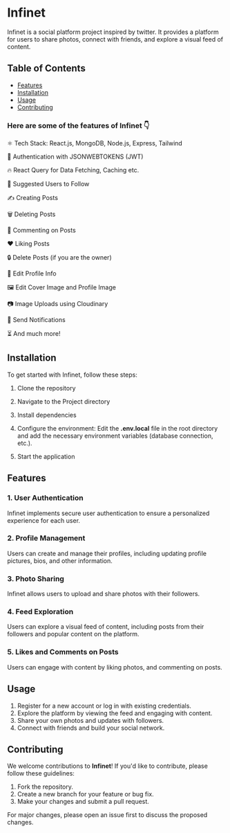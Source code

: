 # Infinet

Infinet is a social platform project inspired by twitter. It provides a platform for users to share photos, connect with friends, and explore a visual feed of content.
## Table of Contents

- [Features](#features)
- [Installation](#installation)
- [Usage](#usage)
- [Contributing](#contributing)

### Here are some of the features of **Infinet** 👇

⚛️ Tech Stack: React.js, MongoDB, Node.js, Express, Tailwind

🔐 Authentication with JSONWEBTOKENS (JWT)

🔥 React Query for Data Fetching, Caching etc.

👥 Suggested Users to Follow

✍️ Creating Posts

🗑️ Deleting Posts

💬 Commenting on Posts

❤️ Liking Posts

🔒 Delete Posts (if you are the owner)

📝 Edit Profile Info

🖼️ Edit Cover Image and Profile Image

📷 Image Uploads using Cloudinary

🔔 Send Notifications

⏳ And much more!

## Installation

To get started with Infinet, follow these steps:

1. Clone the repository
   
2. Navigate to the Project directory

3. Install dependencies

4. Configure the environment:
Edit the **.env.local** file in the root directory and add the necessary environment variables (database connection, etc.).

5. Start the application

## Features

### 1. User Authentication
Infinet implements secure user authentication to ensure a personalized experience for each user.

### 2. Profile Management
Users can create and manage their profiles, including updating profile pictures, bios, and other information.

### 3. Photo Sharing
Infinet allows users to upload and share photos with their followers.

### 4. Feed Exploration
Users can explore a visual feed of content, including posts from their followers and popular content on the platform.

### 5. Likes and Comments on Posts
Users can engage with content by liking photos, and commenting on posts.


## Usage
1. Register for a new account or log in with existing credentials.
2. Explore the platform by viewing the feed and engaging with content.
3. Share your own photos and updates with followers.
4. Connect with friends and build your social network.


## Contributing

We welcome contributions to **Infinet**! If you'd like to contribute, please follow these guidelines:

1. Fork the repository.
2. Create a new branch for your feature or bug fix.
3. Make your changes and submit a pull request.

For major changes, please open an issue first to discuss the proposed changes.



